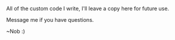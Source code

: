 All of the custom code I write, I'll leave a copy here for future use.

Message me if you have questions.

~Nob :)